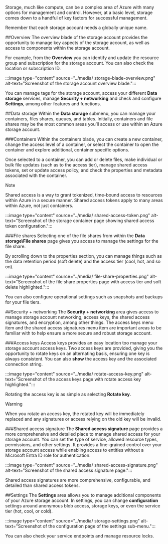 Storage, much like compute, can be a complex area of Azure with many options for management and control. However, at a basic level, storage comes down to a handful of key factors for successful management.

Remember that each storage account needs a globally unique name. 

##Overview
The overview blade of the storage account provides the opportunity to manage key aspects of the storage account, as well as access to components within the storage account.

For example, from the **Overview** you can identify and update the resource group and subscription for the storage account. You can also check the location or subscription ID.

:::image type="content" source="../media/ storage-blade-overview.png" alt-text="Screenshot of the storage account overview blade.":::

You can manage tags for the storage account, access your different **Data storage** services, manage **Security + networking** and check and configure **Settings**, among other features and functions.

##Data storage
Within the **Data storage** submenu, you can manage your containers, files shares, queues, and tables. Initially, containers and file shares may be the most common areas you’ll access or use within an Azure storage account.

###Containers
Within the containers blade, you can create a new container, change the access level of a container, or select the container to open the container and explore additional, container specific options.

Once selected to a container, you can add or delete files, make individual or bulk file updates (such as to the access tier), manage shared access tokens, set or update access policy, and check the properties and metadata associated with the container.

>[!NOTE]
>Shared access is a way to grant tokenized, time-bound access to resources within Azure in a secure manner. Shared access tokens apply to many areas within Azure, not just containers.

:::image type="content" source="../media/ shared-access-token.png" alt-text="Screenshot of the storage container page showing shared access token configuration.":::

###File shares
Selecting one of the file shares from within the **Data storage\File shares** page gives you access to manage the settings for the file share.

By scrolling down to the properties section, you can manage things such as the data retention period (soft delete) and the access tier (cool, hot, and so on).

:::image type="content" source="../media/ file-share-properties.png" alt-text="Screenshot of the file share properties page with access tier and soft delete highlighted.":::

You can also configure operational settings such as snapshots and backups for your file tiers.

##Security + networking
The **Security + networking** area gives access to manage storage account networking, access keys, the shared access signatures, and encryption, among other things. The access keys menu item and the shared access signatures menu item are important areas to be familiar with to help ensure a more secure and robust storage account.

###Access keys
Access keys provides an easy location too manage your storage account access keys. Two access keys are provided, giving you the opportunity to rotate keys on an alternating basis, ensuring one key is always consistent. You can also **show** the access key and the associated connection string.

:::image type="content" source="../media/ rotate-access-key.png" alt-text="Screenshot of the access keys page with rotate access key highlighted.":::

Rotating the access key is as simple as selecting **Rotate key**.

>[!WARNING]
>When you rotate an access key, the rotated key will be immediately replaced and any signatures or access relying on the old key will be invalid.

###Shared access signature
The **Shared access signature** page provides a more comprehensive and detailed place to manage shared access for your storage account. You can set the type of service, allowed resource types, permissions, and other settings. It provides a fine-grained control over your storage account access while enabling access to entities without a Microsoft Entra ID role for authentication.

:::image type="content" source="../media/ shared-access-signature.png" alt-text="Screenshot of the shared access signature page.":::

Shared access signatures are more comprehensive, configurable, and detailed than shared access tokens.

##Settings
The **Settings** area allows you to manage additional components of your Azure storage account. In settings, you can change **configuration** settings around anonymous blob access, storage keys, or even the service tier (hot, cool, or cold).

:::image type="content" source="../media/ storage-settings.png" alt-text="Screenshot of the configuration page of the settings sub-menu.":::

You can also check your service endpoints and manage resource locks.